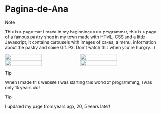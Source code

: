 # Pagina-de-Ana
> [!NOTE]
This is a page that I made in my beginnings as a programmer, this is a page of a famous pastry shop in my town made with HTML, CSS and a little Javascript, it contains carousels with images of cakes, a menu, information about the pastry and some Gif. PS: Don't watch this when you're hungry. :)

<!-- En resumen, solo se sube la imagen y se toma el URL para editarlo, y se utiliza display flex para agregarlas una al lado de la otra ajustando el width -->
<div style="display: flex;">
  <img src="https://github.com/user-attachments/assets/ea4d994a-82ac-48a3-a0bc-bc82e197bf3d" width="49%"></img> 
  <img src="https://github.com/user-attachments/assets/2376d2d1-eae9-4881-99ad-1ad7fa99a1b4" width="49%"></img>   
</div>

<div style="display: flex;">
  <img src="https://github.com/user-attachments/assets/2c8ffdc4-9366-4c75-8309-1b2abd81d678" width="49%"></img> 
  <img src="https://github.com/user-attachments/assets/0b7ab4bf-9705-42c9-8f1d-56f91b7c7f13" width="49%"></img>   
</div>

> [!TIP]
When I made this website I was starting this world of programming, I was only 15 years old!

> [!TIP]
I updated my page from years ago, 20, 5 years later!
